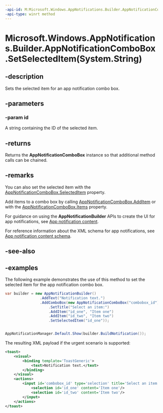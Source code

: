 ```yaml
---
-api-id: M:Microsoft.Windows.AppNotifications.Builder.AppNotificationComboBox.SetSelectedItem(System.String)
-api-type: winrt method
---
```


# Microsoft.Windows.AppNotifications.Builder.AppNotificationComboBox.SetSelectedItem(System.String)

<!--
public Microsoft.Windows.AppNotifications.Builder.AppNotificationComboBox SetSelectedItem (string id);
-->


## -description

Sets the selected item for an app notification combo box.

## -parameters

### -param id

A string containing the ID of the selected item.

## -returns

Returns the **AppNotificationComboBox** instance so that additional method calls can be chained.

## -remarks

You can also set the selected item with the [AppNotificationComboBox.SelectedItem](xref:Microsoft.Windows.AppNotifications.Builder.AppNotificationComboBox.SelectedItem) property.

Add items to a combo box by calling [AppNotificationComboBox.AddItem](xref:Microsoft.Windows.AppNotifications.Builder.AppNotificationComboBox.AddItem(System.String,System.String)) or with the [AppNotificationComboBox.Items](xref:Microsoft.Windows.AppNotifications.Builder.AppNotificationComboBox.Items) property.

For guidance on using the **AppNotificationBuilder** APIs to create the UI for app notifications, see [App notification content](/windows/apps/design/shell/tiles-and-notifications/adaptive-interactive-toasts).

For reference information about the XML schema for app notifications, see [App notification content schema](/windows/apps/design/shell/tiles-and-notifications/toast-schema).

## -see-also

## -examples

The following example demonstrates the use of this method to set the selected item for the app notification combo box.

```csharp
var builder = new AppNotificationBuilder()
                .AddText("Notification text.")
                .AddComboBox(new AppNotificationComboBox("combobox_id")
                    .SetTitle("Select an item:")
                    .AddItem("id_one", "Item one")
                    .AddItem("id_two", "Item two")
                    .SetSelectedItem("id_one"));


AppNotificationManager.Default.Show(builder.BuildNotification());
```

The resulting XML payload if the urgent scenario is supported:

```xml
<toast>
    <visual>
        <binding template='ToastGeneric'>
            <text>Notification text.</text>
        </binding>
    </visual>
    <actions>
        <input id='combobox_id' type='selection' title='Select an item:' defaultInput='id_one'>
            <selection id='id_one' content='Item one'/>
            <selection id='id_two' content='Item two'/>
        </input>
    </actions>
</toast>
```


